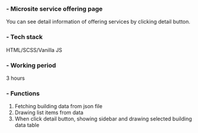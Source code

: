 ### - Microsite service offering page

You can see detail information of offering services by clicking detail button.

### - Tech stack

HTML/SCSS/Vanilla JS

### - Working period

3 hours

### - Functions

1. Fetching building data from json file
2. Drawing list items from data
3. When click detail button, showing sidebar and drawing selected building data table
